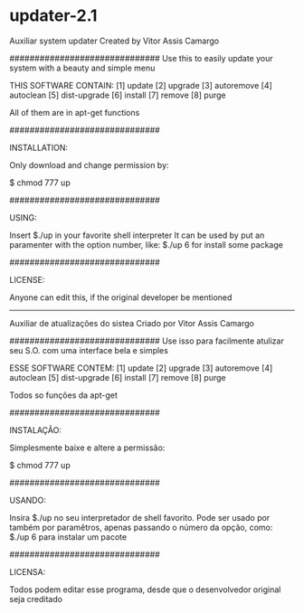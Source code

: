 # updater-2.1
Auxiliar system updater
Created by Vitor Assis Camargo

##############################
Use this to easily update your system with a beauty and simple menu

THIS SOFTWARE CONTAIN: 
 [1] update
 [2] upgrade
 [3] autoremove
 [4] autoclean
 [5] dist-upgrade
 [6] install
 [7] remove
 [8] purge
 
All of them are in apt-get functions

##############################

INSTALLATION:

Only download and change permission by:
  
  $ chmod 777 up
  
##############################

USING:

Insert $./up in your favorite shell interpreter
It can be used by put an paramenter with 
the option number, like: $./up 6 for install some package


##############################

LICENSE:

Anyone can edit this, if the original developer be mentioned

----------------------------------------------------------

Auxiliar de atualizações do sistea
Criado por Vitor Assis Camargo

##############################
Use isso para facilmente atulizar seu S.O. com uma interface bela e simples

ESSE SOFTWARE CONTEM: 
 [1] update
 [2] upgrade
 [3] autoremove
 [4] autoclean
 [5] dist-upgrade
 [6] install
 [7] remove
 [8] purge
 
Todos so funções da apt-get

##############################

INSTALAÇÃO:

Simplesmente baixe e altere a permissão:
  
  $ chmod 777 up
  
##############################

USANDO:

Insira $./up no seu interpretador de shell favorito.
Pode ser usado por também por paramêtros, apenas passando
o número da opção, como: $./up 6 para instalar um pacote

##############################

LICENSA:

Todos podem editar esse programa, desde que o desenvolvedor original seja creditado
